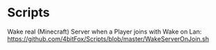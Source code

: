 # Scripts
Wake real (Minecraft) Server when a Player joins with Wake on Lan:
https://github.com/4bitFox/Scripts/blob/master/WakeServerOnJoin.sh
